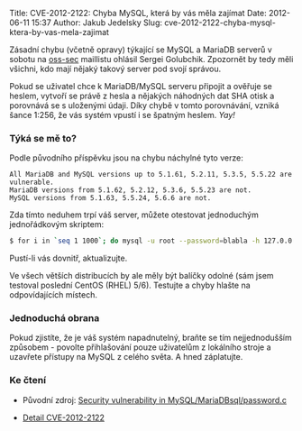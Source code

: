 Title: CVE-2012-2122: Chyba MySQL, která by vás měla zajímat
Date: 2012-06-11 15:37
Author: Jakub Jedelsky
Slug: cve-2012-2122-chyba-mysql-ktera-by-vas-mela-zajimat

Zásadní chybu (včetně opravy) týkající se MySQL a MariaDB serverů v
sobotu na [oss-sec][] maillistu ohlásil Sergei Golubchik. Zpozornět by
tedy měli všichni, kdo mají nějaký takový server pod svojí správou.  
  
Pokud se uživatel chce k MariaDB/MySQL serveru připojit a ověřuje se
heslem, vytvoří se právě z hesla a nějakých náhodných dat SHA otisk a
porovnává se s uloženými údaji. Díky chybě v tomto porovnávání, vzniká
šance 1:256, že vás systém vpustí i se špatným heslem. *Yay!*

### Týká se mě to?

Podle původního příspěvku jsou na chybu náchylné tyto verze:
```text
All MariaDB and MySQL versions up to 5.1.61, 5.2.11, 5.3.5, 5.5.22 are vulnerable.
MariaDB versions from 5.1.62, 5.2.12, 5.3.6, 5.5.23 are not.
MySQL versions from 5.1.63, 5.5.24, 5.6.6 are not.
```

Zda tímto neduhem trpí váš server, můžete otestovat jednoduchým
jednořádkovým skriptem:

```bash
$ for i in `seq 1 1000`; do mysql -u root --password=blabla -h 127.0.0.1 2>/dev/null; done
```

Pustí-li vás dovnitř, aktualizujte.

Ve všech větších distribucích by ale měly být balíčky odolné (sám jsem
testoval poslední CentOS (RHEL) 5/6). Testujte a chyby hlašte na
odpovídajících místech.

### Jednoduchá obrana

Pokud zjistíte, že je váš systém napadnutelný, braňte se tím
nejjednodušším způsobem - povolte přihlašování pouze uživatelům z
lokálního stroje a uzavřete přístupy na MySQL z celého světa. A hned
záplatujte.

### Ke čtení

- Původní zdroj: [Security vulnerability in MySQL/MariaDBsql/password.c][oss-sec]    
- [Detail CVE-2012-2122][]

  [oss-sec]: http://seclists.org/oss-sec/2012/q2/493
  [Detail CVE-2012-2122]: http://cve.mitre.org/cgi-bin/cvename.cgi?name=CVE-2012-2122
